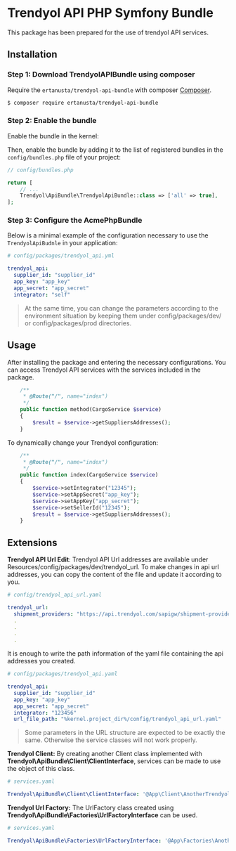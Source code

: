 Trendyol API PHP Symfony Bundle
=======================

This package has been prepared for the use of trendyol API services.


Installation
------------

### Step 1: Download TrendyolAPIBundle using composer

Require the `ertanusta/trendyol-api-bundle` with composer [Composer](http://getcomposer.org/).

```bash
$ composer require ertanusta/trendyol-api-bundle
```

### Step 2: Enable the bundle

Enable the bundle in the kernel:

Then, enable the bundle by adding it to the list of registered bundles
in the `config/bundles.php` file of your project:

```php
// config/bundles.php

return [
    // ...
    Trendyol\ApiBundle\TrendyolApiBundle::class => ['all' => true],
];
```

### Step 3: Configure the AcmePhpBundle

Below is a minimal example of the configuration necessary to use the
`TrendyolApiBudnle` in your application:

```yml
# config/packages/trendyol_api.yml

trendyol_api:
  supplier_id: "supplier_id"
  app_key: "app_key"
  app_secret: "app_secret"
  integrator: "self"
```
> At the same time, you can change the parameters according to the environment situation by keeping them under config/packages/dev/ or config/packages/prod directories.

Usage
-----

After installing the package and entering the necessary configurations. You can access Trendyol API services with the services included in the package.

```php
    /**
     * @Route("/", name="index")
     */
    public function method(CargoService $service)
    {
        $result = $service->getSuppliersAddresses();
    }
```
To dynamically change your Trendyol configuration:

```php
    /**
     * @Route("/", name="index")
     */
    public function index(CargoService $service)
    {
        $service->setIntegrator("12345");
        $service->setAppSecret("app_key");
        $service->setAppKey("app_secret");
        $service->setSellerId("12345");
        $result = $service->getSuppliersAddresses();
    }
```


Extensions
----------

**Trendyol API Url Edit**: Trendyol API Url addresses are available under Resources/config/packages/dev/trendyol_url. To make changes in api url addresses, you can copy the content of the file and update it according to you.

```yml
# config/trendyol_api_url.yaml

trendyol_url:
  shipment_providers: "https://api.trendyol.com/sapigw/shipment-providers"
  .
  . 
  .
  .
```

It is enough to write the path information of the yaml file containing the api addresses you created.
```yml
# config/packages/trendyol_api.yaml

trendyol_api:
  supplier_id: "supplier_id"
  app_key: "app_key"
  app_secret: "app_secret"
  integrator: "123456"
  url_file_path: "%kernel.project_dir%/config/trendyol_api_url.yaml"
```
> Some parameters in the URL structure are expected to be exactly the same. Otherwise the service classes will not work properly.

**Trendyol Client:** By creating another Client class implemented with **Trendyol\ApiBundle\Client\ClientInterface**, services can be made to use the object of this class.

```yml
# services.yaml

Trendyol\ApiBundle\Client\ClientInterface: '@App\Client\AnotherTrendyolClient'

```

**Trendyol Url Factory:** The UrlFactory class created using **Trendyol\ApiBundle\Factories\UrlFactoryInterface** can be used.
```yml
# services.yaml

Trendyol\ApiBundle\Factories\UrlFactoryInterface: '@App\Factories\AnotherTrendyolUrlFactory'

```